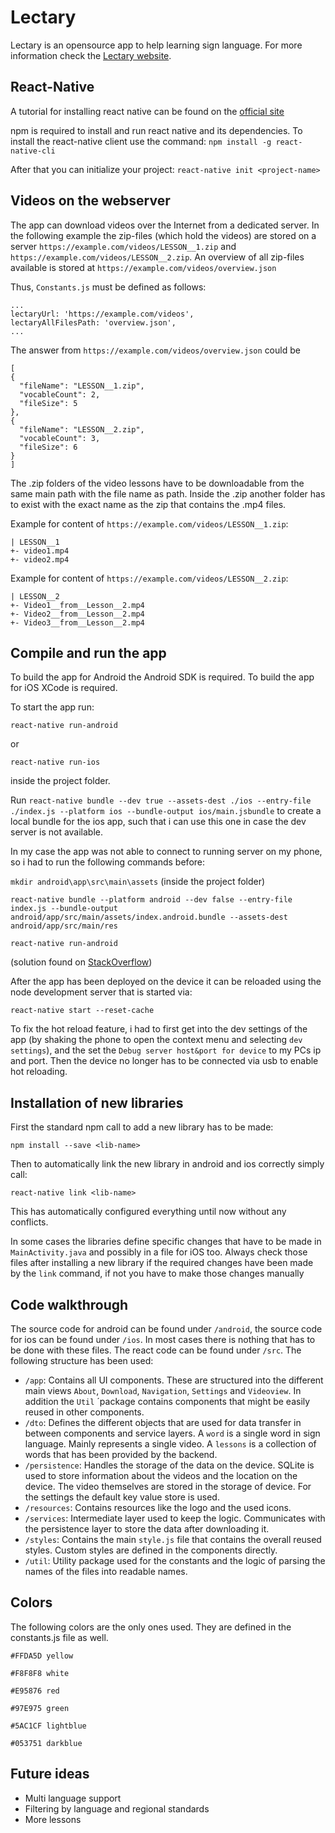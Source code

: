 # Lectary

Lectary is an opensource app to help learning sign language. For more information check the [Lectary website](https://lectary.net/).

## React-Native

A tutorial for installing react native can be found on the [official site](https://facebook.github.io/react-native/)

npm is required to install and run react native and its dependencies. To install the react-native client use the command:
`npm install -g react-native-cli`

After that you can initialize your project:
`react-native init <project-name>`

## Videos on the webserver

The app can download videos over the Internet from a dedicated server. In the following example the zip-files (which hold the videos) are stored on a server `https://example.com/videos/LESSON__1.zip` and `https://example.com/videos/LESSON__2.zip`. An overview of all zip-files available is stored at `https://example.com/videos/overview.json`

Thus, `Constants.js` must be defined as follows:
```
...
lectaryUrl: 'https://example.com/videos',
lectaryAllFilesPath: 'overview.json',
...
```

The answer from `https://example.com/videos/overview.json` could be

```
[
{
  "fileName": "LESSON__1.zip",
  "vocableCount": 2,
  "fileSize": 5
},
{
  "fileName": "LESSON__2.zip",
  "vocableCount": 3,
  "fileSize": 6
}
]
```

The .zip folders of the video lessons have to be downloadable from the same main path with the file name as path. Inside the 
.zip another folder has to exist with the exact name as the zip that contains the .mp4 files.

Example for content of `https://example.com/videos/LESSON__1.zip`:
```
| LESSON__1
+- video1.mp4
+- video2.mp4
```

Example for content of `https://example.com/videos/LESSON__2.zip`:
```
| LESSON__2
+- Video1__from__Lesson__2.mp4
+- Video2__from__Lesson__2.mp4
+- Video3__from__Lesson__2.mp4
```


## Compile and run the app 

To build the app for Android the Android SDK is required. To build the app for iOS XCode is required. 



To start the app run:

`react-native run-android` 

or

`react-native run-ios`

inside the project folder.

Run 
`react-native bundle --dev true --assets-dest ./ios --entry-file ./index.js --platform ios --bundle-output ios/main.jsbundle`
to create a local bundle for the ios app, such that i can use this one in case the dev server is not available.

In my case the app was not able to connect to running server on my phone, so i had to run the following commands before:

`mkdir android\app\src\main\assets` (inside the project folder)

`react-native bundle --platform android --dev false --entry-file index.js --bundle-output android/app/src/main/assets/index.android.bundle --assets-dest android/app/src/main/res`

`react-native run-android`

(solution found on [StackOverflow](https://stackoverflow.com/questions/44446523/unable-to-load-script-from-assets-index-android-bundle-on-windows))

After the app has been deployed on the device it can be reloaded using the node development server that is started via:

`react-native start --reset-cache`

To fix the hot reload feature, i had to first get into the dev settings of the app (by shaking the phone to open the 
context menu and selecting `dev settings`), and the set the `Debug server host&port for device` to my PCs ip and port. 
Then the device no longer has to be connected via usb to enable hot reloading. 

## Installation of new libraries

First the standard npm call to add a new library has to be made:

`npm install --save <lib-name> `

Then to automatically link the new library in android and ios correctly simply call:

`react-native link <lib-name>`

This has automatically configured everything until now without any conflicts.

In some cases the libraries define specific changes that have to be made in `MainActivity.java` and possibly in a file 
for iOS too. Always check those files after installing a new library if the required changes have been made by the `link` 
command, if not you have to make those changes manually

## Code walkthrough

The source code for android can be found under `/android`, the source code for ios can be found under `/ios`. In most cases
there is nothing that has to be done with these files. The react code can be found under `/src`. The following structure has been used:

* `/app`: Contains all UI components. These are structured into the different main views `About`, `Download`, `Navigation`, `Settings`
and `Videoview`. In addition the `Util` ´package contains components that might be easily reused in other components.
* `/dto`: Defines the different objects that are used for data transfer in between components and service layers. A `word` is a single word
in sign language. Mainly represents a single video. A `lessons` is a collection of words that has been provided by the backend.
* `/persistence`: Handles the storage of the data on the device. SQLite is used to store information about the videos and the location
on the device. The video themselves are stored in the storage of device. For the settings the default key value store is used.
* `/resources`: Contains resources like the logo and the used icons.
* `/services`: Intermediate layer used to keep the logic. Communicates with the persistence layer to store the data after downloading it.
* `/styles`: Contains the main `style.js` file that contains the overall reused styles. Custom styles are defined in the components directly.
* `/util`: Utility package used for the constants and the logic of parsing the names of the files into readable names.

## Colors
The following colors are the only ones used. They are defined in the constants.js file as well.

`#FFDA5D yellow`

`#F8F8F8 white`

`#E95876 red`

`#97E975 green`

`#5AC1CF lightblue`

`#053751 darkblue`

## Future ideas
* Multi language support
* Filtering by language and regional standards
* More lessons

